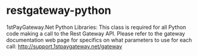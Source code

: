 # restgateway-python
1stPayGateway.Net Python Libraries: This class is required for all Python code making a call to the Rest Gateway API.
Please refer to the gateway documentation web page for specifics on what parameters to use for each call: http://support.1stpaygateway.net/gateway
